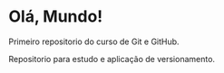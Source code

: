 # Olá, Mundo!
 Primeiro repositorio do curso de Git e GitHub.
 
 Repositorio para estudo e aplicação de versionamento.
